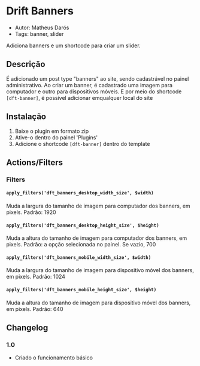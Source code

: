 # Drift Banners
* Autor: Matheus Darós
* Tags: banner, slider

Adiciona banners e um shortcode para criar um slider.

## Descrição 

É adicionado um post type "banners" ao site, sendo cadastrável no painel administrativo. Ao criar um banner, é cadastrado uma imagem para computador e outro para dispositivos móveis. E por meio do shortcode `[dft-banner]`, é possível adicionar emqualquer local do site

## Instalação 

1. Baixe o plugin em formato zip
1. Ative-o dentro do painel 'Plugins'
1. Adicione o shortcode `[dft-banner]` dentro do template

## Actions/Filters

### Filters

#### `apply_filters('dft_banners_desktop_width_size', $width)` 
Muda a largura do tamanho de imagem para computador dos banners, em pixels. Padrão: 1920

#### `apply_filters('dft_banners_desktop_height_size', $height)` 
Muda a altura do tamanho de imagem para computador dos banners, em pixels. Padrão: a opção selecionada no painel. Se vazio, 700

#### `apply_filters('dft_banners_mobile_width_size', $width)` 
Muda a largura do tamanho de imagem para dispositivo móvel dos banners, em pixels. Padrão: 1024

#### `apply_filters('dft_banners_mobile_height_size', $height)` 
Muda a altura do tamanho de imagem para dispositivo móvel dos banners, em pixels. Padrão: 640

## Changelog 

### 1.0 
* Criado o funcionamento básico
